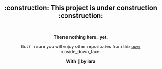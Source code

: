 <div align="center" >
  <h2> :construction: This project is under construction :construction: </h2>
  <br/>
  
  <p><strong>Theres nothing here.. yet.</strong></p>
  <p>But i'm sure you will enjoy other repositories from this <a href="https://github.com/iaraoliveira">user</a> :upside_down_face:</p>
  
  
  <strong>With :white_heart: by iara </strong>
</div>
